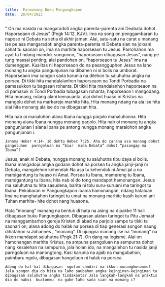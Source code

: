 ```yaml
---
title:  Parmonang Buku Pangungkapon
date:  20/04/2023
---
```


“ On ma nasida na mangaradoti angka parenta-parenta ani Deabata dohot Haporseaon di Jesus” (Pngk 14:12, KJV). Ima na song on  penggambaran  tu naposo ni Debata na setia di akhir jaman. Alai, satu-satu na carat u manang ise pe asa mangaradoti angka  parenta-parenta ni Debeta sian na joloani sahat tu saonari on, ima na marhite haporseaon  tu Jesus. Parrohahon ma ayat ta I ndang mandok songonon, “haporseaon dibagasan Jesus”, nang pe tung  massai  penting, alai pandohan  on, “haporseaon tu Jesus” ima na dumenggan. Kualitas ni haporseaon do na pasangguphon  Jesus na laho  monang tu angka  pangunjunan  na dibahen ni si bolis na umborat. Haporseaon  ima songon  sada  karunia na dilehon tu saluhutna angka  na porsea. Di tikki hita mandalalanhon  haporseaon na Tondi Porbadia na pamasukkon tu  bagasan rohanta. Di tikki hita mandalanhon  haporseaon  na di pamasuk ni Tondi Porbadia tubagasan  rohanta, haporseaon I mangodang. Hita monang, ndang  alani  kemauanta, alai dohot huaso ni Kristus na mangolu dohot na markarejo marhite hita. Hita monang  ndang na ala ise hita alai hita monang  ala  ise do na dibagasan  hita.

Hita nab oi  manaluhon alana Ibana nungga  parjolo  manaluhonna.  Hita monang  alana Ibana nungga monang  parjolo. Hita nab oi monang tu angka  pangunjunan I alana  Ibana pe antong nungga monang  maralohon  angka  pangunjunan i.

`Jahama Heber 4:14- 16 dohto Heber 7:25. Aha do carana asa monang dohot  pangoluhon  parngoluan na “biar  mida Debata” dohot “pasangap ma Ibana”?`

Jesus, anak ni Debata, nungga  monang  tu saluhutna tipu daya si bolis. Ibana mangadopi angka godaan dohot na porsea tu angka janji-janji  ni Debata,  mangalehon  kehendak-Na asa tu kehendak ni Amai  jal a na  marsigantung  tu  huaso ni Amai. Porsea tu Ibana, mamereng  tu Ibana, marsigantung tu Ibana, hita nab oi do tong  mandapot  hamonangan. Jesus ma saluhutna tu hita sasudena,  barita ni tolu suru-suruani ma taringot tu Ibana. Pekabaran ni Pangungkapon ibama hamonangan, ndang  hataluan. Ima na  manghatahon taringot tu umat na monang  marhite kasih karuni ani  Tuhan  marhite- hite dohot  nang  huasona.

Hata “monang” manang na bentuk di hata na asing na dipakke 11 hali dibagasan  buku  Pangungkapon. Dibagasan  alatan taringot tu Pitu Jemaat na manggambarhon gereja Kristen di abad  na  parjolo sampe tu tikki ta saonari on, alana  adong do halak  na porsea  di tiap  generasi songon  naung  dihatahon  si Johannes , “monang”. Di ujungna manang  ise na “monang” na ikkon mandapot saluhutna (Pngk 21:7). On dang  na legisme. Alai on hamonangan  marhite Kristus, na ampuna  parngoluan  na sempurna dohot  nang  kesalehan na sempurna, jala holan ido, na mangalehon  tu nasida janji parngoluon na manongtong. Kasi karunia  na ajaib na mangubahon, paimbaru ngolu, dibagasan  hangoluon ni halak na porsea.

`Adong do hal-hal dibagasan  ngolum sandiri na ikkon monanghononmu? Jala songon dia do hita na laho paubahon angka keinginan-keinginan ta dibagasan saluhutna angka tindakanta? Jala langkah-langkah na praktis  dia do naboi  buatonmu  na gabe laho sada sian na monang i?`